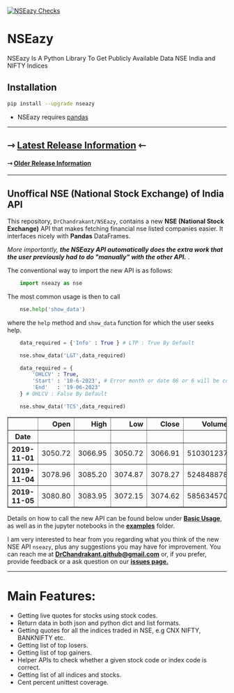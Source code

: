 [![NSEazy Checks](https://github.com/DrChandrakant/NSEazy/actions/workflows/nseazy_checks.yml/badge.svg?branch=master)](https://github.com/DrChandrakant/NSEazy/actions/workflows/nseazy_checks.yml)


# NSEazy
NSEazy Is A Python Library To Get Publicly Available Data NSE India and NIFTY Indices

##  Installation
```bash
pip install --upgrade nseazy
```
- NSEazy requires [pandas](https://pypi.org/project/pandas/)

---

## <a name="announcements"></a>**&roarr; [Latest Release Information](https://github.com/DrChandrakant/NSEazy/releases) &loarr;**
#### <a name="announcements"></a> &roarr; **[Older Release Information](https://github.com/DrChandrakant/NSEazy/blob/main/README.md)**


---
## <a name="Unoffical NSE India Api"></a> Unoffical NSE (National Stock Exchange) of India API

This repository, `DrChandrakant/NSEazy`, contains a new **NSE (National Stock Exchange)** API that makes fetching financial nse listed companies easier.  It interfaces nicely with **Pandas** DataFrames.  

*More importantly, **the NSEazy API automatically does the extra work that the user previously had to do "manually" with the other API.*** .

The conventional way to import the new API is as follows:

```python
    import nseazy as nse
```

The most common usage is then to call

```python
    nse.help('show_data')
```
where the `help` method and `show_data` function for which the user seeks help.

```python
    data_required = {'Info' : True } # LTP : True By Default
```

```python
    nse.show_data('L&T',data_required)
```
```python
    data_required = {
        'OHLCV' : True,
        'Start' : '10-6-2023', # Error month or date 06 or 6 will be corrected automatically
        'End'   : '19-06-2023' 
    } # OHLCV : False By Default
```

```python
    nse.show_data('TCS',data_required)
```
<table border="1" class="dataframe">
  <thead>
    <tr style="text-align: right;">
      <th></th>
      <th>Open</th>
      <th>High</th>
      <th>Low</th>
      <th>Close</th>
      <th>Volume</th>
    </tr>
    <tr>
      <th>Date</th>
      <th></th>
      <th></th>
      <th></th>
      <th></th>
      <th></th>
    </tr>
  </thead>
  <tbody>
    <tr>
      <th>2019-11-01</th>
      <td>3050.72</td>
      <td>3066.95</td>
      <td>3050.72</td>
      <td>3066.91</td>
      <td>510301237</td>
    </tr>
    <tr>
      <th>2019-11-04</th>
      <td>3078.96</td>
      <td>3085.20</td>
      <td>3074.87</td>
      <td>3078.27</td>
      <td>524848878</td>
    </tr>
    <tr>
      <th>2019-11-05</th>
      <td>3080.80</td>
      <td>3083.95</td>
      <td>3072.15</td>
      <td>3074.62</td>
      <td>585634570</td>
    </tr>
  </tbody>
</table>


Details on how to call the new API can be found below under **[Basic Usage]()**, as well as in the jupyter notebooks in the **[examples]()** folder.

I am very interested to hear from you regarding what you think of the new NSE API `nseazy`, plus any suggestions you may have for improvement.  You can reach me at **DrChandrakant.github@gmail.com**  or, if you prefer, provide feedback or a ask question on our **[issues page.](https://github.com/DrChandrakant/NSEazy/issues/new/choose)**

---
Main Features:
=============

* Getting live quotes for stocks using stock codes.
* Return data in both json and python dict and list formats.
* Getting quotes for all the indices traded in NSE, e.g CNX NIFTY, BANKNIFTY etc.
* Getting list of top losers.
* Getting list of top gainers.
* Helper APIs to check whether a given stock code or index code is correct.
* Getting list of all indices and stocks.
* Cent percent unittest coverage.
